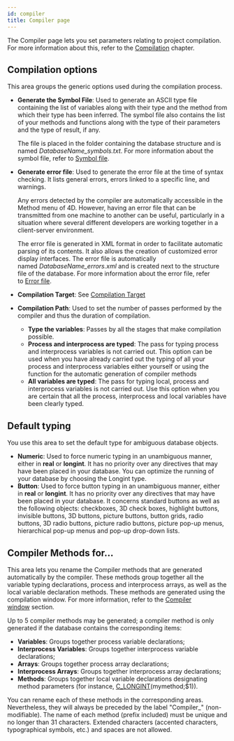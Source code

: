 ```yaml
---
id: compiler
title: Compiler page
---
```


The Compiler page lets you set parameters relating to project compilation. For more information about this, refer to the [Compilation](../Project/compiler.md) chapter.

## Compilation options

This area groups the generic options used during the compilation process.

-   **Generate the Symbol File**: Used to generate an ASCII type file containing the list of variables along with their type and the method from which their type has been inferred. The symbol file also contains the list of your methods and functions along with the type of their parameters and the type of result, if any.

    The file is placed in the folder containing the database structure and is named *DatabaseName_symbols.txt*.
    For more information about the symbol file, refer to [Symbol file](../Project/compiler.md#symbol-file).
-   **Generate error file**: Used to generate the error file at the time of syntax checking. It lists general errors, errors linked to a specific line, and warnings.
    
    Any errors detected by the compiler are automatically accessible in the Method menu of 4D. However, having an error file that can be transmitted from one machine to another can be useful, particularly in a situation where several different developers are working together in a client-server environment.
    
    The error file is generated in XML format in order to facilitate automatic parsing of its contents. It also allows the creation of customized error display interfaces. The error file is automatically named *DatabaseName_errors.xml* and is created next to the structure file of the database.
    For more information about the error file, refer to [Error file](../Project/compiler.md#error-file).
-   **Compilation Target**: See [Compilation Target](../Project/compiler.md#compilation-target)
-   **Compilation Path**: Used to set the number of passes performed by the compiler and thus the duration of compilation.

    -   **Type the variables**: Passes by all the stages that make compilation possible.
    -   **Process and interprocess are typed**: The pass for typing process and interprocess variables is not carried out. This option can be used when you have already carried out the typing of all your process and interprocess variables either yourself or using the function for the automatic generation of compiler methods
    -   **All variables are typed**: The pass for typing local, process and interprocess variables is not carried out. Use this option when you are certain that all the process, interprocess and local variables have been clearly typed.

## Default typing  

You use this area to set the default type for ambiguous database objects.

-   **Numeric**: Used to force numeric typing in an unambiguous manner, either in **real** or **longint**. It has no priority over any directives that may have been placed in your database. You can optimize the running of your database by choosing the Longint type.
-   **Button**: Used to force button typing in an unambiguous manner, either in **real** or **longint**. It has no priority over any directives that may have been placed in your database. It concerns standard buttons as well as the following objects: checkboxes, 3D check boxes, highlight buttons, invisible buttons, 3D buttons, picture buttons, button grids, radio buttons, 3D radio buttons, picture radio buttons, picture pop-up menus, hierarchical pop-up menus and pop-up drop-down lists.

## Compiler Methods for...  

This area lets you rename the Compiler methods that are generated automatically by the compiler. These methods group together all the variable typing declarations, process and interprocess arrays, as well as the local variable declaration methods. These methods are generated using the compilation window. For more information, refer to the [Compiler window](../Project/compiler.md#compiler-window-features) section.

Up to 5 compiler methods may be generated; a compiler method is only generated if the database contains the corresponding items:

-   **Variables**: Groups together process variable declarations;
-   **Interprocess Variables**: Groups together interprocess variable declarations;
-   **Arrays**: Groups together process array declarations;
-   **Interprocess Arrays**: Groups together interprocess array declarations;
-   **Methods**: Groups together local variable declarations designating method parameters (for instance, [C_LONGINT](https://doc.4d.com/4Dv19/4D/19/C-LONGINT.301-5392144.en.html)(mymethod;$1)).

You can rename each of these methods in the corresponding areas.\
Nevertheless, they will always be preceded by the label "Compiler_" (non-modifiable). The name of each method (prefix included) must be unique and no longer than 31 characters. Extended characters (accented characters, typographical symbols, etc.) and spaces are not allowed.